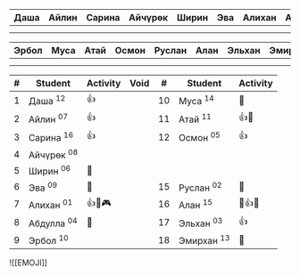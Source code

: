 

| Даша | Айлин | Сарина | Айчүрөк | Ширин | Эва | Алихан | Абдулла |
| ---- | ----- | ------ | ------- | ----- | --- | ------ | ------- |
|      |       |        |         |       |     |        |         |
|      |       |        |         |       |     |        |         |

| Эрбол | Муса | Атай | Осмон | Руслан | Алан | Эльхан | Эмирхан |
| ----- | ---- | ---- | ----- | ------ | ---- | ------ | ------- |
|       |      |      |       |        |      |        |         |
|       |      |      |       |        |      |        |         |



| #   | Student               | Activity | Void | #   | Student               | Activity |
| --- | --------------------- | -------- | ---- | --- | --------------------- | -------- |
| 1   | Даша <sup>12</sup>    | 👍       |      | 10  | Муса <sup>14</sup>    | 🔔       |
| 2   | Айлин <sup>07</sup>   | 👍       |      | 11  | Атай <sup>11</sup>    | 👍🏅️    |
| 3   | Сарина <sup>16</sup>  | 👍       |      | 12  | Осмон <sup>05</sup>   | 👍       |
| 4   | Айчүрөк <sup>08</sup> |          |      |     |                       |          |
| 5   | Ширин <sup>06</sup>   | 🔔       |      |     |                       |          |
| 6   | Эва <sup>09</sup>     | 🔔       |      | 15  | Руслан <sup>02</sup>  | 🔔       |
| 7   | Алихан <sup>01</sup>  | 👍🏅️🎮  |      | 16  | Алан <sup>15</sup>    | 🔔👍🏅️  |
| 8   | Абдулла <sup>04</sup> | 🔔       |      | 17  | Эльхан <sup>03</sup>  | 👍       |
| 9   | Эрбол <sup>10</sup>   |          |      | 18  | Эмирхан <sup>13</sup> | 🔔       |

![[EMOJI]]


